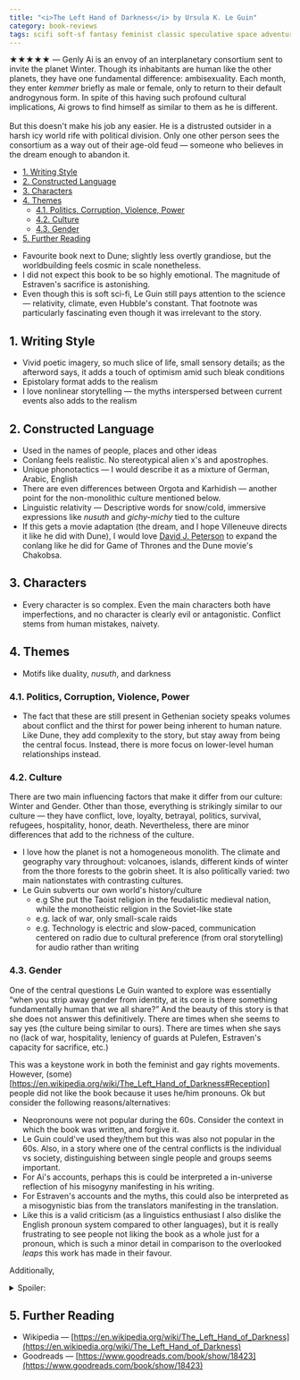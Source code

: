 ```yaml
---
title: "<i>The Left Hand of Darkness</i> by Ursula K. Le Guin"
category: book-reviews
tags: scifi soft-sf fantasy feminist classic speculative space adventure favorite multiperspective aliens
---
```

★★★★★ — Genly Ai is an envoy of an interplanetary consortium sent to invite the planet Winter. Though its inhabitants are human like the other planets, they have one fundamental difference: ambisexuality. Each month, they enter *kemmer* briefly as male or female, only to return to their default androgynous form. In spite of this having such profound cultural implications, Ai grows to find himself as similar to them as he is different.<br><br>But this doesn't make his job any easier. He is a distrusted outsider in a harsh icy world rife with political division. Only one other person sees the consortium as a way out of their age-old feud — someone who believes in the dream enough to abandon it.

<!--split-->

- [1. Writing Style](#1-writing-style)
- [2. Constructed Language](#2-constructed-language)
- [3. Characters](#3-characters)
- [4. Themes](#4-themes)
  - [4.1. Politics, Corruption, Violence, Power](#41-politics-corruption-violence-power)
  - [4.2. Culture](#42-culture)
  - [4.3. Gender](#43-gender)
- [5. Further Reading](#5-further-reading)

<!--split-->

* Favourite book next to Dune; slightly less overtly grandiose, but the worldbuilding feels cosmic in scale nonetheless.
* I did not expect this book to be so highly emotional. The magnitude of Estraven's sacrifice is astonishing.
* Even though this is soft sci-fi, Le Guin still pays attention to the science — relativity, climate, even Hubble's constant. That footnote was particularly fascinating even though it was irrelevant to the story.

## 1. Writing Style
* Vivid poetic imagery, so much slice of life, small sensory details; as the afterword says, it adds a touch of optimism amid such bleak conditions
* Epistolary format adds to the realism
* I love nonlinear storytelling — the myths interspersed between current events also adds to the realism

## 2. Constructed Language
* Used in the names of people, places and other ideas
* Conlang feels realistic. No stereotypical alien x's and apostrophes.
* Unique phonotactics — I would describe it as a mixture of German, Arabic, English
* There are even differences between Orgota and Karhidish — another point for the non-monolithic culture mentioned below.
* Linguistic relativity — Descriptive words for snow/cold, immersive expressions like *nusuth* and *gichy-michy* tied to the culture
* If this gets a movie adaptation (the dream, and I hope Villeneuve directs it like he did with Dune), I would love [David J. Peterson](https://en.wikipedia.org/wiki/David_J._Peterson) to expand the conlang like he did for Game of Thrones and the Dune movie's Chakobsa.

## 3. Characters
* Every character is so complex. Even the main characters both have imperfections, and no character is clearly evil or antagonistic. Conflict stems from human mistakes, naivety.

## 4. Themes
* Motifs like duality, *nusuth*, and darkness

### 4.1. Politics, Corruption, Violence, Power
* The fact that these are still present in Gethenian society speaks volumes about conflict and the thirst for power being inherent to human nature. Like Dune, they add complexity to the story, but stay away from being the central focus. Instead, there is more focus on lower-level human relationships instead.

### 4.2. Culture
There are two main influencing factors that make it differ from our culture: Winter and Gender. Other than those, everything is strikingly similar to our culture — they have conflict, love, loyalty, betrayal, politics, survival, refugees, hospitality, honor, death. Nevertheless, there are minor differences that add to the richness of the culture.
* I love how the planet is not a homogeneous monolith. The climate and geography vary throughout: volcanoes, islands, different kinds of winter from the thore forests to the gobrin sheet. It is also politically varied: two main nationstates with contrasting cultures.
* Le Guin subverts our own world's history/culture
  * e.g She put the Taoist religion in the feudalistic medieval nation, while the monotheistic religion in the Soviet-like state
  * e.g. lack of war, only small-scale raids
  * e.g. Technology is electric and slow-paced, communication centered on radio due to cultural preference (from oral storytelling) for audio rather than writing

### 4.3. Gender
One of the central questions Le Guin wanted to explore was essentially “when you strip away gender from identity, at its core is there something fundamentally human that we all share?” And the beauty of this story is that she does not answer this definitively. There are times when she seems to say yes (the culture being similar to ours). There are times when she says no (lack of war, hospitality, leniency of guards at Pulefen, Estraven's capacity for sacrifice, etc.)

This was a keystone work in both the feminist and gay rights movements. However, (some)[https://en.wikipedia.org/wiki/The_Left_Hand_of_Darkness#Reception] people did not like the book because it uses he/him pronouns. Ok but consider the following reasons/alternatives:
  * Neopronouns were not popular during the 60s. Consider the context in which the book was written, and forgive it.
  * Le Guin could've used they/them but this was also not popular in the 60s. Also, in a story where one of the central conflicts is the individual vs society, distinguishing between single people and groups seems important.
  * For Ai's accounts, perhaps this is could be interpreted a in-universe reflection of his misogyny manifesting in his writing.
  * For Estraven's accounts and the myths, this could also be interpreted as a misogynistic bias from the translators manifesting in the translation.
  * Like this is a valid criticism (as a linguistics enthusiast I also dislike the English pronoun system compared to other languages), but it is really frustrating to see people not liking the book as a whole just for a pronoun, which is such a minor detail in comparison to the overlooked *leaps* this work has made in their favour.

Additionally,

<details><summary>Spoiler:</summary>
    <p>
        <a href="https://en.wikipedia.org/wiki/The_Left_Hand_of_Darkness#Reception">Some</a> people saw Estraven's death as homophobic. Well here's some propositional logic: Gay people are human too. All humans die. ∴ Estraven can die.<br>
        Be honest, if Le Guin truly was homophobic, she couldn't have even *approached* anything like this story. She simply didn't feel like all stories need a "they lived happily ever after," and I respect that. There are plenty of other fairy tales to get intoxicated to instead.
    </p>
</details>

## 5. Further Reading
* Wikipedia — [https://en.wikipedia.org/wiki/The_Left_Hand_of_Darkness](https://en.wikipedia.org/wiki/The_Left_Hand_of_Darkness)
* Goodreads — [https://www.goodreads.com/book/show/18423](https://www.goodreads.com/book/show/18423)